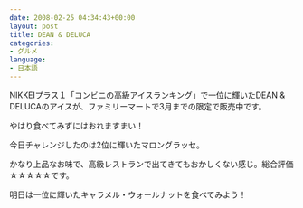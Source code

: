 ```yaml
---
date: 2008-02-25 04:34:43+00:00
layout: post
title: DEAN & DELUCA
categories:
- グルメ
language:
- 日本語
---
```


NIKKEIプラス１「コンビニの高級アイスランキング」で一位に輝いたDEAN & DELUCAのアイスが、ファミリーマートで3月までの限定で販売中です。

やはり食べてみずにはおれますまい！

今日チャレンジしたのは2位に輝いたマロングラッセ。

かなり上品なお味で、高級レストランで出てきてもおかしくない感じ。総合評価☆☆☆☆☆です。

明日は一位に輝いたキャラメル・ウォールナットを食べてみよう！
